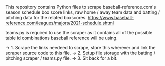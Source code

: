 This repository contains Python files to scrape baseball-reference.com's season schedule box score links, raw home / away team data and batting / pitching data for the related boxscores.
https://www.baseball-reference.com/leagues/majors/2021-schedule.shtml


teams.py is required to use the scraper as it contains all of the possible table id combinations baseball reference will be using. 

-> 1. Scrape the links needeed to scrape, store this wherever and link the scraper source code to this file. 
-> 2. Setup file storage with the batting / pitching scraper / teams.py file. 
-> 3. Sit back for a bit. 
